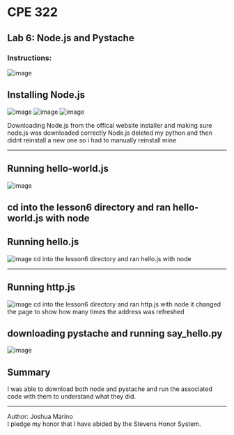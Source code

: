
# CPE 322
## Lab 6: Node.js and Pystache
### Instructions:
![image](https://github.com/user-attachments/assets/c7aa0244-164f-4465-a14b-4090c93ce634)


## Installing Node.js
![image](https://github.com/user-attachments/assets/fe65f15e-f27c-47e2-a752-1b9a2e18ce71)
![image](https://github.com/user-attachments/assets/3490c6d5-ecb0-4910-a6cc-798d4ff139ba)
![image](https://github.com/user-attachments/assets/f31dfe2a-0b0e-4379-a671-ab7cfbf1acc6)

Downloading Node.js from the offical website installer and making sure node.js was downloaded correctly
Node.js deleted my python and then didnt reinstall a new one so i had to manually reinstall mine

---

## Running hello-world.js
![image](https://github.com/user-attachments/assets/4c9a65d1-095a-48ed-8c4e-c27120c5b63b)

cd into the lesson6 directory and ran hello-world.js with node
---

## Running hello.js
![image](https://github.com/user-attachments/assets/a7c30618-6edb-402f-90c5-0f7bc21875e6)
cd into the lesson6 directory and ran hello.js with node

--- 
## Running http.js
![image](https://github.com/user-attachments/assets/c6527198-3efd-4eeb-bb11-d42c2151d6aa)
cd into the lesson6 directory and ran http.js with node
it changed the page to show how many times the address was refreshed

## downloading pystache and running  say_hello.py
![image](https://github.com/user-attachments/assets/108a2a67-ad15-461a-ad48-82f515e0df45)

## Summary
I was able to download both node and pystache and run the associated code with them to understand what they did.

---
Author: Joshua Marino </br>
I pledge my honor that I have abided by the Stevens Honor System.


